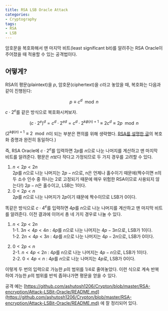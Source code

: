 ```yaml
---
title: RSA LSB Oracle Attack
categories:
- Cryptography
tags:
- RSA
- LSB
---
```


암호문을 복호화해서 맨 마지막 비트(least significant bit)를 알려주는 RSA Oracle이 주어졌을 때 적용할 수 있는 공격법이다.

## 어떻게?

RSA의 평문(plaintext)을 $p$, 암호문(ciphertext)을 $c$라고 놓았을 때, 복호화는 다음과 같이 진행된다:

$$
p \equiv c^d \mod n
$$

$c\cdot 2^e$를 같은 방식으로 복호화시켜보자.

$$
(c \cdot 2^e)^d = c^d \cdot 2^{ed} = c^d \cdot 2^{k\phi(n)+1} \equiv 2 c^d \equiv 2p \mod n
$$

($2^{k\phi(n)+1} \equiv 2 \mod n$이 되는 부분은 편의를 위해 생략했다. [RSA를 설명한 글](https://3-24.github.io/cryptography/RSA/)의 복호화 증명과 완전히 동일하다.)

즉, RSA Oracle에 $c \cdot 2^e$를 입력하면 $2p$를 $n$으로 나눈 나머지를 계산하고 맨 마지막 비트를 알려준다. 평문은 $n$보다 작다고 가정되므로 두 가지 경우를 고려할 수 있다.

1. $n < 2p < 2n$ <br>
$2p$를 $n$으로 나눈 나머지는 $2p-n$으로, n은 언제나 홀수이기 때문에(짝수이면 n의 두 소수 인수 중 하나는 2로 고정되기 때문에 매우 위험한 RSA이므로 사용되지 않는다!) $2p-n$은 홀수이고, LSB는 1이다.
2. $0 < 2p < n$<br>
$2p$를 $n$으로 나눈 나머지가 $2p$이기 떄문에 짝수이므로 LSB가 0이다.

똑같은 방식으로 $c \cdot 4^e$를 입력하면 $4p$를 $n$으로 나눈 나머지를 계산하고 맨 마지막 비트를 알려준다. 이전 결과에 이어서 총 네 가지 경우로 나눌 수 있다.

1. $n < 2p < 2n$<br>
1-1. $3n < 4p < 4n$ : $4p$를 $n$으로 나눈 나머지는 $4p-3n$으로, LSB가 1이다.<br>
1-2. $2n < 4p < 3n$ : $4p$를 $n$으로 나눈 나머지는 $4p-2n$으로, LSB가 0이다.

2. $0 < 2p < n$<br>
2-1. $n < 4p < 2n$ : $4p$를 n으로 나눈 나머지는 $4p-n$으로, LSB가 1이다.<br>
2-2. $0 < 4p < n$ : $4p$를 $n$으로 나눈 나머지는 $4p$로, LSB가 0이다.

이렇게 두 번의 입력으로 가능한 $p$의 범위를 1/4로 줄여놓았다. 이런 식으로 계속 반복하여 가능한 $p$의 범위를 반씩 좁혀나가면 평문을 얻을 수 있다.

공격 예는 [https://github.com/ashutosh1206/Crypton/blob/master/RSA-encryption/Attack-LSBit-Oracle/README.md](https://github.com/ashutosh1206/Crypton/blob/master/RSA-encryption/Attack-LSBit-Oracle/README.md) 에 잘 정리되어 있다.
